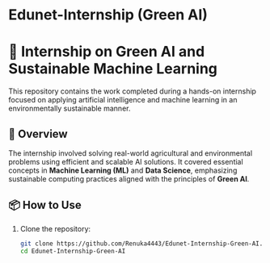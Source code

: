 # Edunet-Internship (Green AI)
# 🌿 Internship on Green AI and Sustainable Machine Learning

This repository contains the work completed during a hands-on internship focused on applying artificial intelligence and machine learning in an environmentally sustainable manner.

## 🚀 Overview

The internship involved solving real-world agricultural and environmental problems using efficient and scalable AI solutions. It covered essential concepts in **Machine Learning (ML)** and **Data Science**, emphasizing sustainable computing practices aligned with the principles of **Green AI**.

## 📦 How to Use

1. Clone the repository:
   ```bash
   git clone https://github.com/Renuka4443/Edunet-Internship-Green-AI.git
   cd Edunet-Internship-Green-AI
